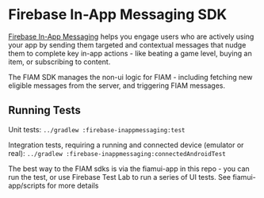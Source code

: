 # Firebase In-App Messaging SDK

[Firebase In-App Messaging](https://firebase.google.com/docs/in-app-messaging/) helps you engage
users who are actively using your app by sending them targeted and contextual messages that nudge
them to complete key in-app actions - like beating a game level, buying an item, or subscribing to
content.

The FIAM SDK manages the non-ui logic for FIAM - including fetching new eligible messages from the server, and triggering FIAM messages.

## Running Tests

Unit tests:
`../gradlew :firebase-inappmessaging:test`

Integration tests, requiring a running and connected device (emulator or real):
`../gradlew :firebase-inappmessaging:connectedAndroidTest`

The best way to the FIAM sdks is via the fiamui-app in this repo - you can run the test, or use
Firebase Test Lab to run a series of UI tests. See fiamui-app/scripts for more details
